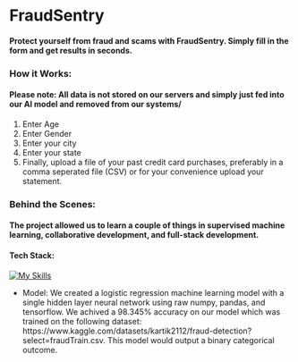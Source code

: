 #  FraudSentry
#### Protect yourself from fraud and scams with FraudSentry. Simply fill in the form and get results in seconds. 

### How it Works: 
#### Please note: All data is not stored on our servers and simply just fed into our AI model and removed from our systems/ 
<ol>
  <li>Enter Age</li>
  <li>Enter Gender</li>
  <li>Enter your city</li>
  <li>Enter your state</li>
  <li>Finally, upload a file of your past credit card purchases, preferably in a comma seperated file (CSV) or for your convenience upload your statement. </li>
</ol>


### Behind the Scenes:
#### The project allowed us to learn a couple of things in supervised machine learning, collaborative development, and full-stack development. 
#### Tech Stack: 
[![My Skills](https://skillicons.dev/icons?i=react,python,flask,tensorflow,postman,git)](https://skillicons.dev)
<ul>
  <li>Model: We created a logistic regression machine learning model with a single hidden layer neural network using raw numpy, pandas, and tensorflow. We achived a 98.345% accuracy on our model which was trained on the following dataset: 
https://www.kaggle.com/datasets/kartik2112/fraud-detection?select=fraudTrain.csv. This model would output a binary categorical outcome.</li>
</ul>


